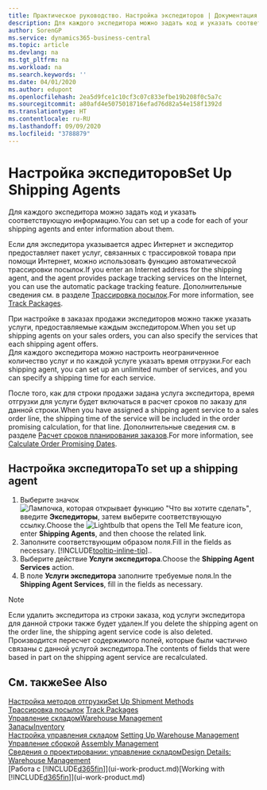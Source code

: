 ```yaml
---
title: Практическое руководство. Настройка экспедиторов | Документация Майкрософт
description: Для каждого экспедитора можно задать код и указать соответствующую информацию.
author: SorenGP
ms.service: dynamics365-business-central
ms.topic: article
ms.devlang: na
ms.tgt_pltfrm: na
ms.workload: na
ms.search.keywords: ''
ms.date: 04/01/2020
ms.author: edupont
ms.openlocfilehash: 2ea5d9fce1c10cf3c07c833efbe19b208f0c5a7c
ms.sourcegitcommit: a80afd4e5075018716efad76d82a54e158f1392d
ms.translationtype: HT
ms.contentlocale: ru-RU
ms.lasthandoff: 09/09/2020
ms.locfileid: "3788879"
---
```

# <a name="set-up-shipping-agents"></a><span data-ttu-id="660b7-103">Настройка экспедиторов</span><span class="sxs-lookup"><span data-stu-id="660b7-103">Set Up Shipping Agents</span></span>
<span data-ttu-id="660b7-104">Для каждого экспедитора можно задать код и указать соответствующую информацию.</span><span class="sxs-lookup"><span data-stu-id="660b7-104">You can set up a code for each of your shipping agents and enter information about them.</span></span>  

<span data-ttu-id="660b7-105">Если для экспедитора указывается адрес Интернет и экспедитор предоставляет пакет услуг, связанных с трассировкой товара при помощи Интернет, можно использовать функцию автоматической трассировки посылок.</span><span class="sxs-lookup"><span data-stu-id="660b7-105">If you enter an Internet address for the shipping agent, and the agent provides package tracking services on the Internet, you can use the automatic package tracking feature.</span></span> <span data-ttu-id="660b7-106">Дополнительные сведения см. в разделе [Трассировка посылок](sales-how-track-packages.md).</span><span class="sxs-lookup"><span data-stu-id="660b7-106">For more information, see [Track Packages](sales-how-track-packages.md).</span></span>

<span data-ttu-id="660b7-107">При настройке в заказах продажи экспедиторов можно также указать услуги, предоставляемые каждым экспедитором.</span><span class="sxs-lookup"><span data-stu-id="660b7-107">When you set up shipping agents on your sales orders, you can also specify the services that each shipping agent offers.</span></span>  
<span data-ttu-id="660b7-108">Для каждого экспедитора можно настроить неограниченное количество услуг и по каждой услуге указать время отгрузки.</span><span class="sxs-lookup"><span data-stu-id="660b7-108">For each shipping agent, you can set up an unlimited number of services, and you can specify a shipping time for each service.</span></span>  

<span data-ttu-id="660b7-109">После того, как для строки продажи задана услуга экспедитора, время отгрузки для услуги будет включаться в расчет сроков по заказу для данной строки.</span><span class="sxs-lookup"><span data-stu-id="660b7-109">When you have assigned a shipping agent service to a sales order line, the shipping time of the service will be included in the order promising calculation, for that line.</span></span> <span data-ttu-id="660b7-110">Дополнительные сведения см. в разделе [Расчет сроков планирования заказов](sales-how-to-calculate-order-promising-dates.md).</span><span class="sxs-lookup"><span data-stu-id="660b7-110">For more information, see [Calculate Order Promising Dates](sales-how-to-calculate-order-promising-dates.md).</span></span>

## <a name="to-set-up-a-shipping-agent"></a><span data-ttu-id="660b7-111">Настройка экспедитора</span><span class="sxs-lookup"><span data-stu-id="660b7-111">To set up a shipping agent</span></span>  
1.  <span data-ttu-id="660b7-112">Выберите значок ![Лампочка, которая открывает функцию "Что вы хотите сделать"](media/ui-search/search_small.png "Что вы хотите сделать"), введите **Экспедиторы**, затем выберите соответствующую ссылку.</span><span class="sxs-lookup"><span data-stu-id="660b7-112">Choose the ![Lightbulb that opens the Tell Me feature](media/ui-search/search_small.png "Tell me what you want to do") icon, enter **Shipping Agents**, and then choose the related link.</span></span>  
2.  <span data-ttu-id="660b7-113">Заполните соответствующим образом поля.</span><span class="sxs-lookup"><span data-stu-id="660b7-113">Fill in the fields as necessary.</span></span> [!INCLUDE[tooltip-inline-tip](includes/tooltip-inline-tip_md.md)]<span data-ttu-id="660b7-114">.</span><span class="sxs-lookup"><span data-stu-id="660b7-114">.</span></span>  
3.  <span data-ttu-id="660b7-115">Выберите действие **Услуги экспедитора**.</span><span class="sxs-lookup"><span data-stu-id="660b7-115">Choose the **Shipping Agent Services** action.</span></span>
4. <span data-ttu-id="660b7-116">В поле **Услуги экспедитора** заполните требуемые поля.</span><span class="sxs-lookup"><span data-stu-id="660b7-116">In the **Shipping Agent Services**, fill in the fields as necessary.</span></span>

> [!NOTE]  
>  <span data-ttu-id="660b7-117">Если удалить экспедитора из строки заказа, код услуги экспедитора для данной строки также будет удален.</span><span class="sxs-lookup"><span data-stu-id="660b7-117">If you delete the shipping agent on the order line, the shipping agent service code is also deleted.</span></span> <span data-ttu-id="660b7-118">Производится пересчет содержимого полей, которые были частично связаны с данной услугой экспедитора.</span><span class="sxs-lookup"><span data-stu-id="660b7-118">The contents of fields that were based in part on the shipping agent service are recalculated.</span></span>  

## <a name="see-also"></a><span data-ttu-id="660b7-119">См. также</span><span class="sxs-lookup"><span data-stu-id="660b7-119">See Also</span></span>
[<span data-ttu-id="660b7-120">Настройка методов отгрузки</span><span class="sxs-lookup"><span data-stu-id="660b7-120">Set Up Shipment Methods</span></span>](sales-how-set-up-shipment-methods.md)  
<span data-ttu-id="660b7-121">[Трассировка посылок](sales-how-track-packages.md)  </span><span class="sxs-lookup"><span data-stu-id="660b7-121">[Track Packages](sales-how-track-packages.md)  </span></span>  
[<span data-ttu-id="660b7-122">Управление складом</span><span class="sxs-lookup"><span data-stu-id="660b7-122">Warehouse Management</span></span>](warehouse-manage-warehouse.md)  
[<span data-ttu-id="660b7-123">Запасы</span><span class="sxs-lookup"><span data-stu-id="660b7-123">Inventory</span></span>](inventory-manage-inventory.md)  
<span data-ttu-id="660b7-124">[Настройка управления складом](warehouse-setup-warehouse.md)   </span><span class="sxs-lookup"><span data-stu-id="660b7-124">[Setting Up Warehouse Management](warehouse-setup-warehouse.md)   </span></span>  
<span data-ttu-id="660b7-125">[Управление сборкой](assembly-assemble-items.md)  </span><span class="sxs-lookup"><span data-stu-id="660b7-125">[Assembly Management](assembly-assemble-items.md)  </span></span>  
[<span data-ttu-id="660b7-126">Сведения о проектировании: управление складом</span><span class="sxs-lookup"><span data-stu-id="660b7-126">Design Details: Warehouse Management</span></span>](design-details-warehouse-management.md)  
<span data-ttu-id="660b7-127">[Работа с [!INCLUDE[d365fin](includes/d365fin_md.md)]](ui-work-product.md)</span><span class="sxs-lookup"><span data-stu-id="660b7-127">[Working with [!INCLUDE[d365fin](includes/d365fin_md.md)]](ui-work-product.md)</span></span>  
